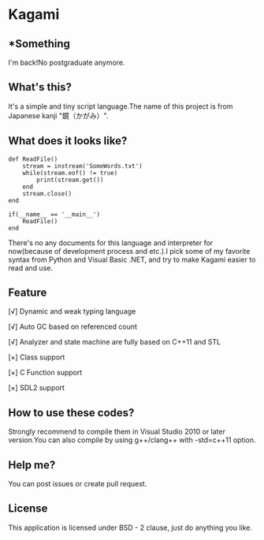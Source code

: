 # Kagami

## *Something
I'm back!No postgraduate anymore.

## What's this?
It's a simple and tiny script language.The name of this project is from Japanese kanji "鏡（かがみ）".

## What does it looks like?

```
def ReadFile()
    stream = instream('SomeWords.txt')
    while(stream.eof() != true)
        print(stream.get())
    end
    stream.close()
end

if(__name__ == '__main__')
    ReadFile()
end
```

There's no any documents for this language and interpreter for now(because of development process and etc.).I pick some of my favorite syntax from Python and Visual Basic .NET, and try to make Kagami easier to read and use. 

## Feature
[√] Dynamic and weak typing language

[√] Auto GC based on referenced count

[√] Analyzer and state machine are fully based on C++11 and STL

[×] Class support

[×] C Function support

[×] SDL2 support

## How to use these codes?
Strongly recommend to compile them in Visual Studio 2010 or later version.You can also compile by using g++/clang++ with -std=c++11 option.

## Help me?
You can post issues or create pull request.

## License
This application is licensed under BSD - 2 clause, just do anything you like.
